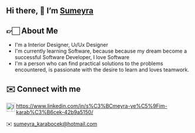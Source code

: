 ## Hi there, 👋 I’m [Sumeyra](https://github.com/sumeyrakb) 
 
 
 ## 👉🏻 About Me
 - I'm a Interior Designer, Uı/Ux Designer
 - I'm currently learning Software, because because my dream become a successful Software Developer, I love Software 
 - I'm a person who can find practical solutions to the problems encountered, is passionate with the desire to learn and loves teamwork.
 
 ## ✉️ Connect with me

 <img align="left" alt="linkedin | LinkedIn" width="24px" src="https://raw.githubusercontent.com/peterthehan/peterthehan/master/assets/linkedin.svg" />https://www.linkedin.com/in/s%C3%BCmeyra-ye%C5%9Fim-karab%C3%B6cek-42b9a5150/
 
 ✉️ sumeyra_karabocek@hotmail.com

